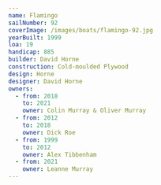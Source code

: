 ```yaml
---
name: Flamingo
sailNumber: 92
coverImage: /images/boats/flamingo-92.jpg
yearBuilt: 1999
loa: 19
handicap: 885
builder: David Horne
construction: Cold-moulded Plywood
design: Horne
designer: David Horne
owners:
  - from: 2018
    to: 2021
    owner: Colin Murray & Oliver Murray
  - from: 2012
    to: 2018
    owner: Dick Roe
  - from: 1999
    to: 2012
    owner: Alex Tibbenham
  - from: 2021
    owner: Leanne Murray
---
```

